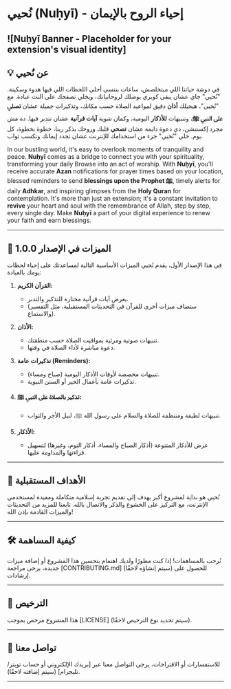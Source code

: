 # نُحيي (Nuḥyī) - إحياء الروح بالإيمان

![Nuḥyī Banner - Placeholder for your extension's visual identity]
---

## 💡 عن نُحيي



في دوشة حياتنا اللي مبتخلصش، ساعات بننسى أحلى اللحظات اللي فيها هدوء وسكينة. "نُحيي" جاي عشان يبقى كوبري يوصلك لروحانياتك، ويخلي تصفحك على النت عبادة. مع "نُحيي"، هيجيلك **أذان** دقيق لمواعيد الصلاة حسب مكانك، وتذكيرات جميلة عشان **تصلي على النبي ﷺ**، وتنبيهات **للأذكار** اليومية، وكمان شوية **آيات قرآنية** عشان تتدبر فيها. ده مش مجرد إكستنشن، دي دعوة دايمة عشان **تصحي** قلبك وروحك بذكر ربنا، خطوة بخطوة، كل يوم. خلي "نُحيي" جزء من استخدامك للإنترنت عشان تجدد إيمانك وتكسب ثواب.



In our bustling world, it's easy to overlook moments of tranquility and peace. **Nuḥyī** comes as a bridge to connect you with your spirituality, transforming your daily Browse into an act of worship. With **Nuḥyī**, you'll receive accurate **Azan** notifications for prayer times based on your location, blessed reminders to send **blessings upon the Prophet ﷺ**, timely alerts for daily **Adhkar**, and inspiring glimpses from the **Holy Quran** for contemplation. It's more than just an extension; it's a constant invitation to **revive** your heart and soul with the remembrance of Allah, step by step, every single day. Make **Nuḥyī** a part of your digital experience to renew your faith and earn blessings.

---

## 🚀 الميزات في الإصدار 1.0.0

في هذا الإصدار الأول، يقدم نُحيي الميزات الأساسية التالية لمساعدتك على إحياء لحظات يومك بالعبادة:

1.  **القرآن الكريم:**
    * يعرض آيات قرآنية مختارة للتذكير والتدبر.
    * (ستضاف ميزات أخرى للقرآن في التحديثات المستقبلية، مثل التفسير والاستماع).

2.  **الأذان:**
    * تنبيهات صوتية ومرئية بمواقيت الصلاة حسب منطقتك.
    * دعوة مباشرة لأداء الصلاة في وقتها.

3.  **تذكيرات عامة (Reminders):**
    * تنبيهات مخصصة لأوقات الأذكار اليومية (صباح ومساء).
    * تذكيرات عامة بأعمال الخير أو السنن النبوية.

4.  **تذكير بالصلاة على النبي ﷺ:**
    * تنبيهات لطيفة ومنتظمة للصلاة والسلام على رسول الله ﷺ، لنيل الأجر والثواب.

5.  **الأذكار:**
    * عرض للأذكار المتنوعة (أذكار الصباح والمساء، أذكار النوم، وغيرها) لتسهيل قراءتها والمداومة عليها.

---

## 🎯 الأهداف المستقبلية

نُحيي هو بداية لمشروع أكبر يهدف إلى تقديم تجربة إسلامية متكاملة ومفيدة لمستخدمي الإنترنت، مع التركيز على الخشوع والذكر والاتصال بالله. تابعنا للمزيد من التحديثات والميزات القادمة بإذن الله!

---

## 🛠️ كيفية المساهمة

نُرحب بالمساهمات! إذا كنت مطورًا ولديك اهتمام بتحسين هذا المشروع أو إضافة ميزات جديدة، يرجى مراجعة [CONTRIBUTING.md] (سيتم إنشاؤه لاحقًا) للحصول على إرشادات.

---

## 📝 الترخيص

هذا المشروع مرخص بموجب [LICENSE] (سيتم تحديد نوع الترخيص لاحقًا).

---

## 📧 تواصل معنا

للاستفسارات أو الاقتراحات، يرجى التواصل معنا عبر [بريدك الإلكتروني أو حساب تويتر/تليجرام] (سيتم إضافته لاحقًا).

---
